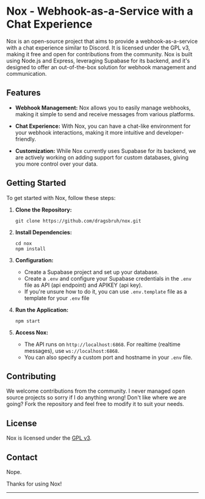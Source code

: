 # Nox - Webhook-as-a-Service with a Chat Experience

Nox is an open-source project that aims to provide a webhook-as-a-service with a chat experience similar to Discord. It is licensed under the GPL v3, making it free and open for contributions from the community. Nox is built using Node.js and Express, leveraging Supabase for its backend, and it's designed to offer an out-of-the-box solution for webhook management and communication.

## Features

- **Webhook Management:** Nox allows you to easily manage webhooks, making it simple to send and receive messages from various platforms.

- **Chat Experience:** With Nox, you can have a chat-like environment for your webhook interactions, making it more intuitive and developer-friendly.

- **Customization:** While Nox currently uses Supabase for its backend, we are actively working on adding support for custom databases, giving you more control over your data.

## Getting Started

To get started with Nox, follow these steps:

1. **Clone the Repository:**

   ```
   git clone https://github.com/dragsbruh/nox.git
   ```

2. **Install Dependencies:**

   ```
   cd nox
   npm install
   ```

3. **Configuration:**
   - Create a Supabase project and set up your database.
   - Create a `.env` and configure your Supabase credentials in the `.env` file as API (api endpoint) and APIKEY (api key).
   - If you're unsure how to do it, you can use `.env.template` file as a template for your `.env` file

4. **Run the Application:**

   ```
   npm start
   ```

5. **Access Nox:**
   - The API runs on `http://localhost:6868`. For realtime (realtime messages), use `ws://localhost:6868`.
   - You can also specify a custom port and hostname in your `.env` file.

## Contributing

We welcome contributions from the community. I never managed open source projects so sorry if I do anything wrong!
Don't like where we are going? Fork the repository and feel free to modify it to suit your needs.

## License

Nox is licensed under the [GPL v3](LICENSE).

## Contact

Nope.

Thanks for using Nox!

---